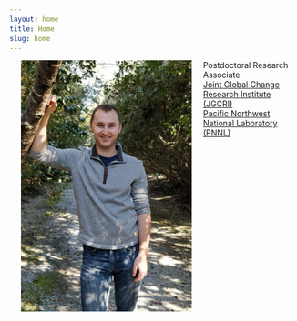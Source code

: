 ```yaml
---
layout: home
title: Home
slug: home
---
```


<img style="float: left; width: 300px; margin: 0px 20px 20px" src="images/my_photo.jpg">

<div class="overview">
Postdoctoral Research Associate<br>
<a href="http://www.globalchange.umd.edu">Joint Global Change Research Institute (JGCRI)</a><br>
<a href="https://www.pnnl.gov">Pacific Northwest National Laboratory (PNNL)</a><br>
</div> <br>
